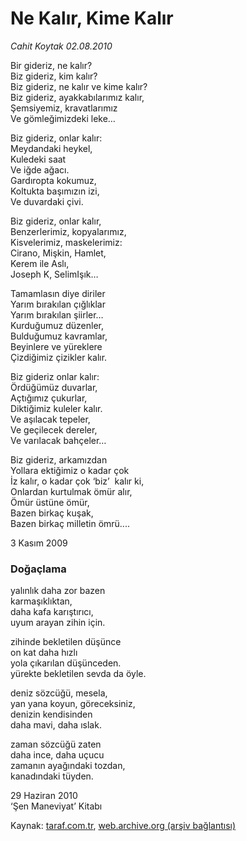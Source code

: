 # Ne Kalır, Kime Kalır

*Cahit Koytak 02.08.2010*

<div class="yazi"><p>Bir gideriz, ne kalır?<br/>Biz gideriz, kim kalır?<br/>Biz gideriz, ne kalır ve kime kalır?<br/>Biz gideriz, ayakkabılarımız kalır,<br/>Şemsiyemiz, kravatlarımız<br/>Ve gömleğimizdeki leke…</p>
<p>Biz gideriz, onlar kalır:<br/>Meydandaki heykel,<br/>Kuledeki saat <br/>Ve iğde ağacı.<br/>Gardıropta kokumuz,<br/>Koltukta başımızın izi,<br/>Ve duvardaki çivi.</p>
<p>Biz gideriz, onlar kalır, <br/>Benzerlerimiz, kopyalarımız,<br/>Kisvelerimiz, maskelerimiz:<br/>Cirano, Mişkin, Hamlet,<br/>Kerem ile Aslı,<br/>Joseph K, SelimIşık…</p>
<p>Tamamlasın diye diriler<br/>Yarım bırakılan çığlıklar <br/>Yarım bırakılan şiirler…<br/>Kurduğumuz düzenler,<br/>Bulduğumuz kavramlar,<br/>Beyinlere ve yüreklere<br/>Çizdiğimiz çizikler kalır.</p>
<p>Biz gideriz onlar kalır:<br/>Ördüğümüz duvarlar,<br/>Açtığımız çukurlar,<br/>Diktiğimiz kuleler kalır.<br/>Ve aşılacak tepeler, <br/>Ve geçilecek dereler,<br/>Ve varılacak bahçeler…</p>
<p>Biz gideriz, arkamızdan <br/>Yollara ektiğimiz o kadar çok <br/>İz kalır, o kadar çok ‘biz’  kalır ki, <br/>Onlardan kurtulmak ömür alır, <br/>Ömür üstüne ömür,<br/>Bazen birkaç kuşak,<br/>Bazen birkaç milletin ömrü....</p>
<p>3 Kasım 2009 </p>
<h3>Doğaçlama</h3>
<p>yalınlık daha zor bazen<br/>karmaşıklıktan,<br/>daha kafa karıştırıcı,<br/>uyum arayan zihin için. </p>
<p>zihinde bekletilen düşünce<br/>on kat daha hızlı <br/>yola çıkarılan düşünceden.<br/>yürekte bekletilen sevda da öyle.</p>
<p>deniz sözcüğü, mesela,<br/>yan yana koyun, göreceksiniz, <br/>denizin kendisinden <br/>daha mavi, daha ıslak.</p>
<p>zaman sözcüğü zaten<br/>daha ince, daha uçucu<br/>zamanın ayağındaki tozdan,<br/>kanadındaki tüyden.</p>
<p>29 Haziran 2010<br/>‘Şen Maneviyat’ Kitabı<br/></p></div>

Kaynak: [taraf.com.tr](http://www.taraf.com.tr:80/cahit-koytak/makale-ne-kalir-kime-kalir.htm), [web.archive.org (arşiv bağlantısı)](http://web.archive.org/web/20100828134332/http://www.taraf.com.tr:80/cahit-koytak/makale-ne-kalir-kime-kalir.htm)
